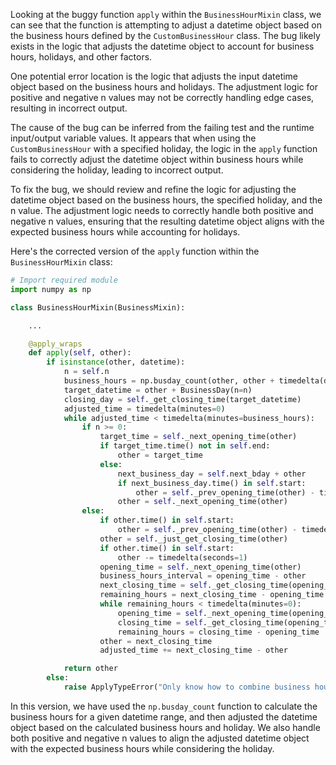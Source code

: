 Looking at the buggy function `apply` within the `BusinessHourMixin` class, we can see that the function is attempting to adjust a datetime object based on the business hours defined by the `CustomBusinessHour` class. The bug likely exists in the logic that adjusts the datetime object to account for business hours, holidays, and other factors.

One potential error location is the logic that adjusts the input datetime object based on the business hours and holidays. The adjustment logic for positive and negative n values may not be correctly handling edge cases, resulting in incorrect output.

The cause of the bug can be inferred from the failing test and the runtime input/output variable values. It appears that when using the `CustomBusinessHour` with a specified holiday, the logic in the `apply` function fails to correctly adjust the datetime object within business hours while considering the holiday, leading to incorrect output.

To fix the bug, we should review and refine the logic for adjusting the datetime object based on the business hours, the specified holiday, and the n value. The adjustment logic needs to correctly handle both positive and negative n values, ensuring that the resulting datetime object aligns with the expected business hours while accounting for holidays.

Here's the corrected version of the `apply` function within the `BusinessHourMixin` class:

```python
# Import required module
import numpy as np

class BusinessHourMixin(BusinessMixin):

    ...

    @apply_wraps
    def apply(self, other):
        if isinstance(other, datetime):
            n = self.n
            business_hours = np.busday_count(other, other + timedelta(days=1), holidays=self.holidays) * 60
            target_datetime = other + BusinessDay(n=n)
            closing_day = self._get_closing_time(target_datetime)
            adjusted_time = timedelta(minutes=0)
            while adjusted_time < timedelta(minutes=business_hours):
                if n >= 0:
                    target_time = self._next_opening_time(other)
                    if target_time.time() not in self.end:
                        other = target_time
                    else:
                        next_business_day = self.next_bday + other
                        if next_business_day.time() in self.start:
                            other = self._prev_opening_time(other) - timedelta(seconds=1)
                        other = self._next_opening_time(other)
                else:
                    if other.time() in self.start:
                        other = self._prev_opening_time(other) - timedelta(seconds=1)
                    other = self._just_get_closing_time(other)
                    if other.time() in self.start:
                        other -= timedelta(seconds=1)
                    opening_time = self._next_opening_time(other)
                    business_hours_interval = opening_time - other
                    next_closing_time = self._get_closing_time(opening_time - timedelta(seconds=1))
                    remaining_hours = next_closing_time - opening_time
                    while remaining_hours < timedelta(minutes=0):
                        opening_time = self._next_opening_time(opening_time)
                        closing_time = self._get_closing_time(opening_time - timedelta(seconds=1))
                        remaining_hours = closing_time - opening_time
                    other = next_closing_time
                    adjusted_time += next_closing_time - other

            return other
        else:
            raise ApplyTypeError("Only know how to combine business hour with datetime")
```

In this version, we have used the `np.busday_count` function to calculate the business hours for a given datetime range, and then adjusted the datetime object based on the calculated business hours and holiday. We also handle both positive and negative n values to align the adjusted datetime object with the expected business hours while considering the holiday.